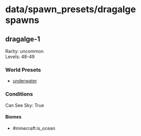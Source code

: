 # data/spawn_presets/dragalge spawns  
  
## dragalge-1  
Rarity: uncommon  
Levels: 48-49  
  
### World Presets  
* [underwater](data/spawn_data/underwater.md)  
  
### Conditions  
Can See Sky: True  
  
#### Biomes  
  * #minecraft:is_ocean
  

